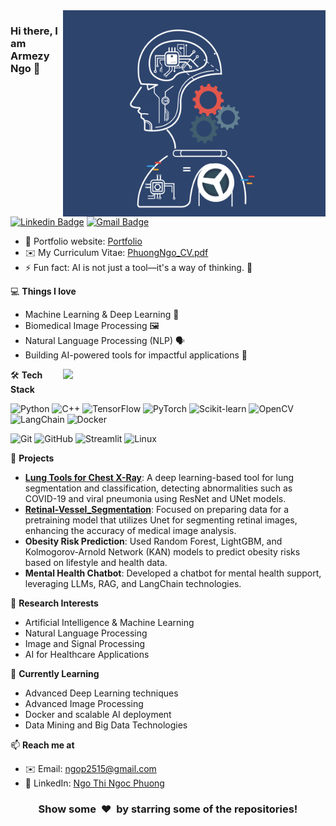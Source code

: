 <img align="right" src="https://github.com/phuongngo25/phuongngo25/blob/phuongngo25_demo/AI_gif.gif" alt="Coder GIF" width="420" height="330">

### Hi there, I am Armezy Ngo 👋
[![Linkedin Badge](https://img.shields.io/badge/-NgoThiNgocPhuong-blue?style=flat-square&logo=Linkedin&logoColor=white&link=https://www.linkedin.com/in/ngo-thi-ngoc-phuong-aa2937301/)](https://www.linkedin.com/in/ngo-thi-ngoc-phuong-aa2937301/)
[![Gmail Badge](https://img.shields.io/badge/-ngop2515@gmail.com-c14438?style=flat-square&logo=Gmail&logoColor=white&link=mailto:ngop2515@gmail.com)](mailto:ngop2515@gmail.com)

- 🎯 Portfolio website: [Portfolio](https://github.com/phuongngo25)
- ✉️ My Curriculum Vitae: [PhuongNgo_CV.pdf](https://github.com/user-attachments/files/20114245/PhuongNgo_CV.pdf
)
- ⚡ Fun fact: AI is not just a tool—it's a way of thinking. 🤖

💻 **Things I love**
- Machine Learning & Deep Learning 🧠
- Biomedical Image Processing 🖼️
- Natural Language Processing (NLP) 🗣️
- Building AI-powered tools for impactful applications 🚀

<a href="https://github.com/anuraghazra/github-readme-stats" title="Go to Source">
  <img align="right" width=420 height="auto" src="https://github-readme-stats.vercel.app/api?username=phuongngo25&show_icons=true&theme=dark&border_color=61dafb&hide_border=true&include_all_commits=true">
</a>

🛠 **Tech Stack**

![Python](https://img.shields.io/badge/-Python-000000?style=flat&logo=python)
![C++](https://img.shields.io/badge/-C++-000000?style=flat&logo=cplusplus)
![TensorFlow](https://img.shields.io/badge/-TensorFlow-000000?style=flat&logo=tensorflow)
![PyTorch](https://img.shields.io/badge/-PyTorch-000000?style=flat&logo=pytorch)
![Scikit-learn](https://img.shields.io/badge/-Scikit--learn-000000?style=flat&logo=scikit-learn)
![OpenCV](https://img.shields.io/badge/-OpenCV-000000?style=flat&logo=opencv)
![LangChain](https://img.shields.io/badge/-LangChain-000000?style=flat&logo=langchain)
![Docker](https://img.shields.io/badge/-Docker-000000?style=flat&logo=docker)

![Git](https://img.shields.io/badge/-Git-000000?style=flat&logo=git&logoColor=F05032)
![GitHub](https://img.shields.io/badge/-GitHub-000000?style=flat&logo=github&logoColor=FFFFFF)
![Streamlit](https://img.shields.io/badge/-Streamlit-000000?style=flat&logo=streamlit)
![Linux](https://img.shields.io/badge/-Linux-000000?style=flat&logo=linux&logoColor=FCC624)

🧩 **Projects**
- **[Lung Tools for Chest X-Ray](https://github.com/phuongngo25/LungToolsChestXray)**: A deep learning-based tool for lung segmentation and classification, detecting abnormalities such as COVID-19 and viral pneumonia using ResNet and UNet models.
- **[Retinal-Vessel_Segmentation](https://github.com/phuongngo25/retinal_Vessel_Segmentation)**: Focused on preparing data for a pretraining model that utilizes Unet for segmenting retinal images, enhancing the accuracy of medical image analysis.
- **Obesity Risk Prediction**: Used Random Forest, LightGBM, and Kolmogorov-Arnold Network (KAN) models to predict obesity risks based on lifestyle and health data.
- **Mental Health Chatbot**: Developed a chatbot for mental health support, leveraging LLMs, RAG, and LangChain technologies.

🧠 **Research Interests**
- Artificial Intelligence & Machine Learning
- Natural Language Processing
- Image and Signal Processing
- AI for Healthcare Applications

🌱 **Currently Learning**
- Advanced Deep Learning techniques
- Advanced Image Processing
- Docker and scalable AI deployment
- Data Mining and Big Data Technologies


📫 **Reach me at**  
- ✉️ Email: [ngop2515@gmail.com](mailto:ngop2515@gmail.com)  
- 💼 LinkedIn: [Ngo Thi Ngoc Phuong](https://www.linkedin.com/in/ngo-thi-ngoc-phuong-aa2937301/)

<div align="center">
    <h3 align="center">Show some &nbsp;❤️&nbsp; by starring some of the repositories!</h3>
</div>
